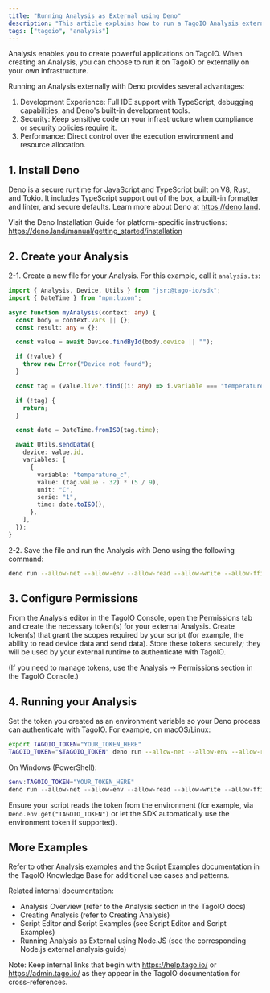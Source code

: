 ```yaml
---
title: "Running Analysis as External using Deno"
description: "This article explains how to run a TagoIO Analysis externally using the Deno runtime, covering installing Deno, creating an analysis TypeScript file, required permissions, and how to run the analysis with Deno."
tags: ["tagoio", "analysis"]
---
```


Analysis enables you to create powerful applications on TagoIO. When creating an Analysis, you can choose to run it on TagoIO or externally on your own infrastructure.

Running an Analysis externally with Deno provides several advantages:

1. Development Experience: Full IDE support with TypeScript, debugging capabilities, and Deno's built-in development tools.
2. Security: Keep sensitive code on your infrastructure when compliance or security policies require it.
3. Performance: Direct control over the execution environment and resource allocation.

## 1. Install Deno

Deno is a secure runtime for JavaScript and TypeScript built on V8, Rust, and Tokio. It includes TypeScript support out of the box, a built-in formatter and linter, and secure defaults. Learn more about Deno at https://deno.land.

Visit the Deno Installation Guide for platform-specific instructions: https://deno.land/manual/getting_started/installation

## 2. Create your Analysis

2-1. Create a new file for your Analysis. For this example, call it `analysis.ts`:

```ts
import { Analysis, Device, Utils } from "jsr:@tago-io/sdk";
import { DateTime } from "npm:luxon";

async function myAnalysis(context: any) {
  const body = context.vars || {};
  const result: any = {};

  const value = await Device.findById(body.device || "");

  if (!value) {
    throw new Error("Device not found");
  }

  const tag = (value.live?.find((i: any) => i.variable === "temperature") || {}).value;

  if (!tag) {
    return;
  }

  const date = DateTime.fromISO(tag.time);

  await Utils.sendData({
    device: value.id,
    variables: [
      {
        variable: "temperature_c",
        value: (tag.value - 32) * (5 / 9),
        unit: "C",
        serie: "1",
        time: date.toISO(),
      },
    ],
  });
}
```

2-2. Save the file and run the Analysis with Deno using the following command:

```bash
deno run --allow-net --allow-env --allow-read --allow-write --allow-ffi --unstable analysis.ts
```

## 3. Configure Permissions

From the Analysis editor in the TagoIO Console, open the Permissions tab and create the necessary token(s) for your external Analysis. Create token(s) that grant the scopes required by your script (for example, the ability to read device data and send data). Store these tokens securely; they will be used by your external runtime to authenticate with TagoIO.

(If you need to manage tokens, use the Analysis → Permissions section in the TagoIO Console.)

## 4. Running your Analysis

Set the token you created as an environment variable so your Deno process can authenticate with TagoIO. For example, on macOS/Linux:

```bash
export TAGOIO_TOKEN="YOUR_TOKEN_HERE"
TAGOIO_TOKEN="$TAGOIO_TOKEN" deno run --allow-net --allow-env --allow-read --allow-write --allow-ffi --unstable analysis.ts
```

On Windows (PowerShell):

```powershell
$env:TAGOIO_TOKEN="YOUR_TOKEN_HERE"
deno run --allow-net --allow-env --allow-read --allow-write --allow-ffi --unstable analysis.ts
```

Ensure your script reads the token from the environment (for example, via `Deno.env.get("TAGOIO_TOKEN")` or let the SDK automatically use the environment token if supported).

## More Examples

Refer to other Analysis examples and the Script Examples documentation in the TagoIO Knowledge Base for additional use cases and patterns.

Related internal documentation:
- Analysis Overview (refer to the Analysis section in the TagoIO docs)
- Creating Analysis (refer to Creating Analysis)
- Script Editor and Script Examples (see Script Editor and Script Examples)
- Running Analysis as External using Node.JS (see the corresponding Node.js external analysis guide)

Note: Keep internal links that begin with https://help.tago.io/ or https://admin.tago.io/ as they appear in the TagoIO documentation for cross-references.